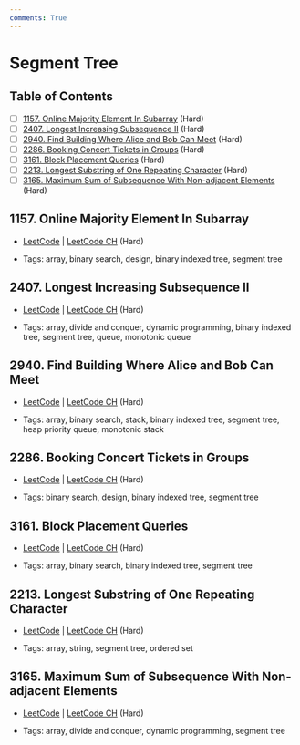 ```yaml
---
comments: True
---
```


# Segment Tree

## Table of Contents

- [ ] [1157. Online Majority Element In Subarray](https://leetcode.cn/problems/online-majority-element-in-subarray/) (Hard)
- [ ] [2407. Longest Increasing Subsequence II](https://leetcode.cn/problems/longest-increasing-subsequence-ii/) (Hard)
- [ ] [2940. Find Building Where Alice and Bob Can Meet](https://leetcode.cn/problems/find-building-where-alice-and-bob-can-meet/) (Hard)
- [ ] [2286. Booking Concert Tickets in Groups](https://leetcode.cn/problems/booking-concert-tickets-in-groups/) (Hard)
- [ ] [3161. Block Placement Queries](https://leetcode.cn/problems/block-placement-queries/) (Hard)
- [ ] [2213. Longest Substring of One Repeating Character](https://leetcode.cn/problems/longest-substring-of-one-repeating-character/) (Hard)
- [ ] [3165. Maximum Sum of Subsequence With Non-adjacent Elements](https://leetcode.cn/problems/maximum-sum-of-subsequence-with-non-adjacent-elements/) (Hard)

## 1157. Online Majority Element In Subarray

-   [LeetCode](https://leetcode.com/problems/online-majority-element-in-subarray/) | [LeetCode CH](https://leetcode.cn/problems/online-majority-element-in-subarray/) (Hard)

-   Tags: array, binary search, design, binary indexed tree, segment tree
## 2407. Longest Increasing Subsequence II

-   [LeetCode](https://leetcode.com/problems/longest-increasing-subsequence-ii/) | [LeetCode CH](https://leetcode.cn/problems/longest-increasing-subsequence-ii/) (Hard)

-   Tags: array, divide and conquer, dynamic programming, binary indexed tree, segment tree, queue, monotonic queue
## 2940. Find Building Where Alice and Bob Can Meet

-   [LeetCode](https://leetcode.com/problems/find-building-where-alice-and-bob-can-meet/) | [LeetCode CH](https://leetcode.cn/problems/find-building-where-alice-and-bob-can-meet/) (Hard)

-   Tags: array, binary search, stack, binary indexed tree, segment tree, heap priority queue, monotonic stack
## 2286. Booking Concert Tickets in Groups

-   [LeetCode](https://leetcode.com/problems/booking-concert-tickets-in-groups/) | [LeetCode CH](https://leetcode.cn/problems/booking-concert-tickets-in-groups/) (Hard)

-   Tags: binary search, design, binary indexed tree, segment tree
## 3161. Block Placement Queries

-   [LeetCode](https://leetcode.com/problems/block-placement-queries/) | [LeetCode CH](https://leetcode.cn/problems/block-placement-queries/) (Hard)

-   Tags: array, binary search, binary indexed tree, segment tree
## 2213. Longest Substring of One Repeating Character

-   [LeetCode](https://leetcode.com/problems/longest-substring-of-one-repeating-character/) | [LeetCode CH](https://leetcode.cn/problems/longest-substring-of-one-repeating-character/) (Hard)

-   Tags: array, string, segment tree, ordered set
## 3165. Maximum Sum of Subsequence With Non-adjacent Elements

-   [LeetCode](https://leetcode.com/problems/maximum-sum-of-subsequence-with-non-adjacent-elements/) | [LeetCode CH](https://leetcode.cn/problems/maximum-sum-of-subsequence-with-non-adjacent-elements/) (Hard)

-   Tags: array, divide and conquer, dynamic programming, segment tree
